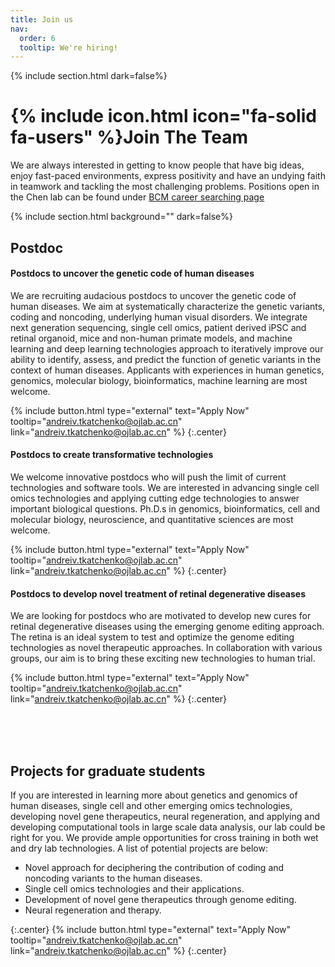 ```yaml
---
title: Join us
nav:
  order: 6
  tooltip: We're hiring!
---
```

{% include section.html dark=false%}
# {% include icon.html icon="fa-solid fa-users" %}Join The Team

We are always interested in getting to know people that have big ideas, enjoy fast-paced environments, express positivity and have an undying faith in teamwork and tackling the most challenging problems.
Positions open in the Chen lab can be found under [BCM career searching page](https://jobs.bcm.edu/search/?createNewAlert=false&q=&optionsFacetsDD_title=&optionsFacetsDD_dept=Molecular+%26+Human+Genetics+-+R.+Chen+%2890006737%29&optionsFacetsDD_department=&optionsFacetsDD_customfield1=)

{% include section.html background="" dark=false%}
## Postdoc
#### Postdocs to uncover the genetic code of human diseases

We are recruiting audacious postdocs to uncover the genetic code of human diseases. We aim at systematically characterize the genetic variants, coding and noncoding, underlying human visual disorders. We integrate next generation sequencing, single cell omics, patient derived iPSC and retinal organoid, mice and non-human primate models, and machine learning and deep learning technologies approach to iteratively improve our ability to identify, assess, and predict the function of genetic variants in the context of human diseases.  Applicants with experiences in human genetics, genomics, molecular biology, bioinformatics, machine learning are most welcome.

{%
  include button.html
  type="external"
  text="Apply Now"
  tooltip="andreiv.tkatchenko@ojlab.ac.cn"
  link="andreiv.tkatchenko@ojlab.ac.cn"
%}
{:.center}


#### Postdocs to create transformative technologies

We welcome innovative postdocs who will push the limit of current technologies and software tools.  We are interested in advancing single cell omics technologies and applying cutting edge technologies to answer important biological questions.  Ph.D.s in genomics, bioinformatics, cell and molecular biology, neuroscience, and quantitative sciences are most welcome.

{%
  include button.html
  type="external"
  text="Apply Now"
  tooltip="andreiv.tkatchenko@ojlab.ac.cn"
  link="andreiv.tkatchenko@ojlab.ac.cn"
%}
{:.center}


#### Postdocs to develop novel treatment of retinal degenerative diseases

We are looking for postdocs who are motivated to develop new cures for retinal degenerative diseases using the emerging genome editing approach.  The retina is an ideal system to test and optimize the genome editing technologies as novel therapeutic approaches.  In collaboration with various groups, our aim is to bring these exciting new technologies to human trial.

{%
  include button.html
  type="external"
  text="Apply Now"
  tooltip="andreiv.tkatchenko@ojlab.ac.cn"
  link="andreiv.tkatchenko@ojlab.ac.cn"
%}
{:.center}

<br><br><br>

## Projects for graduate students

If you are interested in learning more about genetics and genomics of human diseases, single cell and other emerging omics technologies, developing novel gene therapeutics, neural regeneration, and applying and developing computational tools in large scale data analysis, our lab could be right for you.  We provide ample opportunities for cross training in both wet and dry lab technologies.  A list of potential projects are below:

- Novel approach for deciphering the contribution of coding and noncoding variants to the human diseases.
- Single cell omics technologies and their applications.
- Development of novel gene therapeutics through genome editing.
- Neural regeneration and therapy.

{:.center}
{%
  include button.html
  type="external"
  text="Apply Now"
  tooltip="andreiv.tkatchenko@ojlab.ac.cn"
  link="andreiv.tkatchenko@ojlab.ac.cn"
%}
{:.center}

